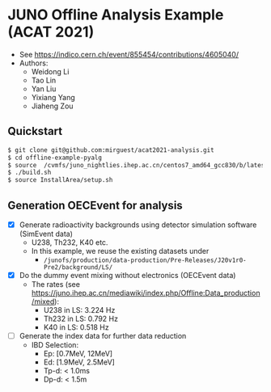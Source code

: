 # JUNO Offline Analysis Example (ACAT 2021)

* See https://indico.cern.ch/event/855454/contributions/4605040/
* Authors:
  * Weidong Li
  * Tao Lin
  * Yan Liu
  * Yixiang Yang
  * Jiaheng Zou

## Quickstart

```bash
$ git clone git@github.com:mirguest/acat2021-analysis.git
$ cd offline-example-pyalg
$ source  /cvmfs/juno_nightlies.ihep.ac.cn/centos7_amd64_gcc830/b/latest/setup.sh
$ ./build.sh
$ source InstallArea/setup.sh
```

## Generation OECEvent for analysis

* [x] Generate radioactivity backgrounds using detector simulation software (SimEvent data)
  * U238, Th232, K40 etc. 
  * In this example, we reuse the existing datasets under
    * `/junofs/production/data-production/Pre-Releases/J20v1r0-Pre2/background/LS/`
* [x] Do the dummy event mixing without electronics (OECEvent data)
  * The rates (see https://juno.ihep.ac.cn/mediawiki/index.php/Offline:Data_production/mixed):
    * U238 in LS: 3.224 Hz
    * Th232 in LS: 0.792 Hz
    * K40 in LS: 0.518 Hz
* [ ] Generate the index data for further data reduction
  * IBD Selection:
    * Ep: [0.7MeV, 12MeV]
    * Ed: [1.9MeV, 2.5MeV]
    * Tp-d: < 1.0ms
    * Dp-d: < 1.5m
